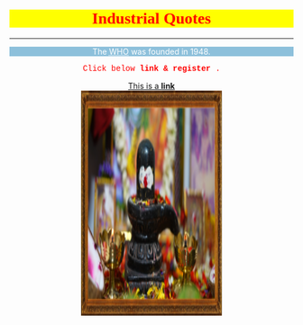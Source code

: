 <html>
<head>
<h1 style="text-align:center;background-color:yellow;color:red;font-family:times;">Industrial Quotes</h1>
  <hr>
</head>
<!--<body style="background-color: rgb(141, 192, 219);text-align:center;">-->
<body style="background-color: url('image1.png');text-align:center;">
<!-- How this works -->
<p style="color:white; background-color: rgb(141, 192, 219); ">The <abbr title="World Health Organization"> WHO</abbr> was founded in 1948.</p>

<p style="color:red;font-family:courier;"> Click below <strong> link & register </strong> .</p>
<a href="https://www.w3schools.com" target="_blank">This is a <strong> link </strong> </a> <br>

<img src="image1.png" style="float:none;" width="250" height="400" alt="Lord SHIVA">


</body>
</html>
